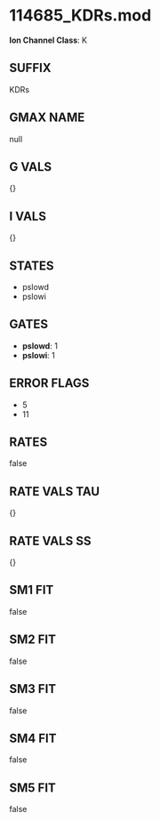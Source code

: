 # 114685_KDRs.mod

**Ion Channel Class**: K

## SUFFIX

KDRs

## GMAX NAME

null

## G VALS

{}

## I VALS

{}

## STATES

- pslowd
- pslowi

## GATES

- **pslowd**: 1
- **pslowi**: 1

## ERROR FLAGS

- 5
- 11

## RATES

false

## RATE VALS TAU

{}

## RATE VALS SS

{}

## SM1 FIT

false

## SM2 FIT

false

## SM3 FIT

false

## SM4 FIT

false

## SM5 FIT

false
